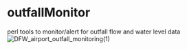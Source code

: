 # outfallMonitor
perl tools to monitor/alert for outfall flow and water level data
![DFW_airport_outfall_monitoring(1)](https://user-images.githubusercontent.com/30157582/117504139-fef9e800-af4f-11eb-87fc-7c42893c2a51.png)

